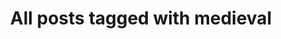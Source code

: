 ---
layout: tag
title: "All posts tagged with medieval"
permalink: /weblog/tags/medieval/
taxonomy: medieval
---